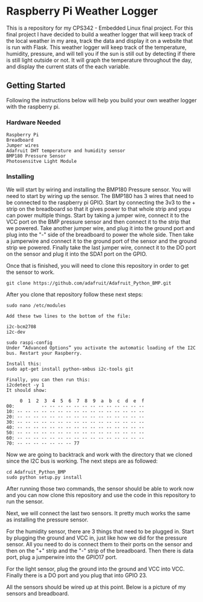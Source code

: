 # Raspberry Pi Weather Logger
This is a repository for my CPS342 - Embedded Linux final project. For this final project I have decided to build a weather logger that will keep track of the local weather in my area, track the data and display it on a website that is run with Flask. This weather logger will keep track of the temperature, humidity, pressure, and will tell you if the sun is still out by detecting if there is still light outside or not. It will graph the temperature throughout the day, and display the current stats of the each variable. 

## Getting Started
Following the instructions below will help you build your own weather logger with the raspberry pi. 

### Hardware Needed
    Raspberry Pi
    Breadboard
    Jumper wires
    Adafruit DHT temperature and humidity sensor 
    BMP180 Pressure Sensor 
    Photosensitve Light Module 

### Installing 
We will start by wiring and installing the BMP180 Pressure sensor. You will need to start by wiring up the sensor. The BMP180 has 3 wires that need to be connected to the raspberry pi GPIO. Start by connecting the 3v3 to the + strip on the breadboard so that it gives power to that whole strip and yopu can power multiple things. Start by taking a jumper wire, connect it to the VCC port on the BMP pressure sensor and then connect it to the strip that we powered. Take another jumper wire, and plug it into the ground port and plug into the "-" side of the breadboard to power the whole side. Then take a jumperwire and connect it to the ground port of the sensor and the ground strip we powered. Finally take the last jumper wire, connect it to the DO port on the sensor and plug it into the SDA1 port on the GPIO. 

Once that is finished, you will need to clone this repository in order to get the sensor to work. 

    git clone https://github.com/adafruit/Adafruit_Python_BMP.git

After you clone that repository follow these next steps: 
    
    sudo nano /etc/modules

    Add these two lines to the bottom of the file:

    i2c-bcm2708
    i2c-dev

    sudo raspi-config
    Under “Advanced Options” you activate the automatic loading of the I2C bus. Restart your Raspberry.

    Install this: 
    sudo apt-get install python-smbus i2c-tools git

    Finally, you can then run this: 
    i2cdetect -y 1
    It should show:

         0  1  2  3  4  5  6  7  8  9  a  b  c  d  e  f
    00:          -- -- -- -- -- -- -- -- -- -- -- -- --
    10: -- -- -- -- -- -- -- -- -- -- -- -- -- -- -- --
    20: -- -- -- -- -- -- -- -- -- -- -- -- -- -- -- --
    30: -- -- -- -- -- -- -- -- -- -- -- -- -- -- -- --
    40: -- -- -- -- -- -- -- -- -- -- -- -- -- -- -- --
    50: -- -- -- -- -- -- -- -- -- -- -- -- -- -- -- --
    60: -- -- -- -- -- -- -- -- -- -- -- -- -- -- -- --
    70: -- -- -- -- -- -- -- 77 

Now we are going to backtrack and work with the directory that we cloned since the I2C bus is working. The next steps are as followed: 

    cd Adafruit_Python_BMP
    sudo python setup.py install

After running those two commands, the sensor should be able to work now and you can now clone this repository and use the code in this repository to run the sensor. 

Next, we will connect the last two sensors. It pretty much works the same as installing the pressure sensor. 

For the humidity sensor, there are 3 things that need to be plugged in. 
Start by plugging the ground and VCC in, just like how we did for the pressure sensor. All you need to do is connect them to their ports on the sensor and then on the "+" strip and the "-" strip of the breadboard. Then there is data port, plug a jumperwire into the GPIO17 port. 

For the light sensor, plug the ground into the ground and VCC into VCC. Finally there is a DO port and you plug that into GPIO 23. 

All the sensors should be wired up at this point. Below is a picture of my sensors and breadboard.
